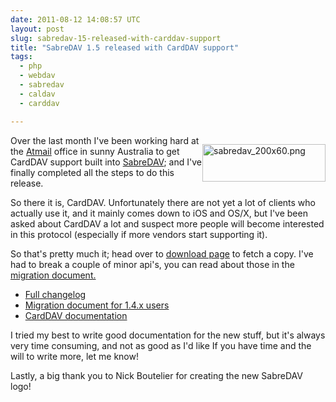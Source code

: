 ```yaml
---
date: 2011-08-12 14:08:57 UTC
layout: post
slug: sabredav-15-released-with-carddav-support
title: "SabreDAV 1.5 released with CardDAV support"
tags:
  - php
  - webdav
  - sabredav
  - caldav
  - carddav

---
```

<p style="float: right"><img alt="sabredav_200x60.png" src="http://evertpot.com/resources/files/logos/sabredav_200x60.png" width="197" height="60" /></p>

<p>Over the last month I've been working hard at the <a href="http://atmail.com/">Atmail</a> office in sunny Australia to get CardDAV support built into <a href="http://sabre.io/">SabreDAV</a>; and I've finally completed all the steps to do this release.</p>

<p>So there it is, CardDAV. Unfortunately there are not yet a lot of clients who actually use it, and it mainly comes down to iOS and OS/X, but I've been asked about CardDAV a lot and suspect more people will become interested in this protocol (especially if more vendors start supporting it).</p>

<p>So that's pretty much it; head over to <a href="https://github.com/fruux/sabre-dav/releases/">download page</a> to fetch a copy. I've had to break a couple of minor api's, you can read about those in the <a href="http://sabre.io/dav/upgrade/1.4-to-1.5/">migration document.</a></p>

<ul>
  <li><a href="https://github.com/fruux/sabre-dav/blob/1.5.0/ChangeLog">Full changelog</a></li>
  <li><a href="http://sabre.io/dav/upgrade/1.4-to-1.5/">Migration document for 1.4.x users</a></li>
  <li><a href="http://sabre.io/dav/carddav/">CardDAV documentation</a></li>
</ul>

<p>I tried my best to write good documentation for the new stuff, but it's always very time consuming, and not as good as I'd like If you have time and the will to write more, let me know!</p>

<p>Lastly, a big thank you to Nick Boutelier for creating the new SabreDAV logo!</p>
